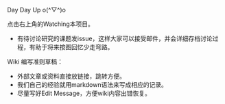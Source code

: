 Day Day Up o(^▽^)o

点击右上角的Watching本项目。
- 有待讨论研究的课题发issue，这样大家可以接受邮件，并会详细存档讨论过程，有助于将来按图回忆少走弯路。

Wiki 编写准则草稿：
- 外部文章或资料直接放链接，跳转方便。
- 我们自己的经验就用markdown语法来写成相应的记录。
- 尽量写好Edit Message，方便wiki内容出错恢复。

